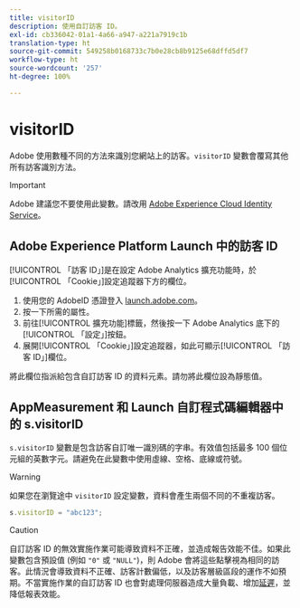 ```yaml
---
title: visitorID
description: 使用自訂訪客 ID。
exl-id: cb336042-01a1-4a66-a947-a221a7919c1b
translation-type: ht
source-git-commit: 549258b0168733c7b0e28cb8b9125e68dffd5df7
workflow-type: ht
source-wordcount: '257'
ht-degree: 100%

---
```


# visitorID

Adobe 使用數種不同的方法來識別您網站上的訪客。`visitorID` 變數會覆寫其他所有訪客識別方法。

>[!IMPORTANT]
>
>Adobe 建議您不要使用此變數。請改用 [Adobe Experience Cloud Identity Service](https://docs.adobe.com/content/help/zh-Hant/id-service/using/home.html)。

## Adobe Experience Platform Launch 中的訪客 ID

[!UICONTROL 「訪客 ID」]是在設定 Adobe Analytics 擴充功能時，於[!UICONTROL 「Cookie」]設定追蹤器下方的欄位。

1. 使用您的 AdobeID 憑證登入 [launch.adobe.com](https://launch.adobe.com)。
2. 按一下所需的屬性。
3. 前往[!UICONTROL 擴充功能]標籤，然後按一下 Adobe Analytics 底下的[!UICONTROL 「設定」]按鈕。
4. 展開[!UICONTROL 「Cookie」]設定追蹤器，如此可顯示[!UICONTROL 「訪客 ID」]欄位。

將此欄位指派給包含自訂訪客 ID 的資料元素。請勿將此欄位設為靜態值。

## AppMeasurement 和 Launch 自訂程式碼編輯器中的 s.visitorID

`s.visitorID` 變數是包含訪客自訂唯一識別碼的字串。有效值包括最多 100 個位元組的英數字元。請避免在此變數中使用虛線、空格、底線或符號。

>[!WARNING]
>
>如果您在瀏覽途中 `visitorID` 設定變數，資料會產生兩個不同的不重複訪客。

```js
s.visitorID = "abc123";
```

>[!CAUTION]
>
>自訂訪客 ID 的無效實施作業可能導致資料不正確，並造成報告效能不佳。如果此變數包含預設值 (例如 `"0"` 或 `"NULL"`)，則 Adobe 會將這些點擊視為相同的訪客。此情況會導致資料不正確、訪客計數偏低，以及訪客層級區段的運作不如預期。不當實施作業的自訂訪客 ID 也會對處理伺服器造成大量負載、增加[延遲](/help/technotes/latency.md)，並降低報表效能。
